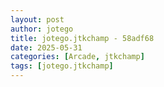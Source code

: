 ```yaml
---
layout: post
author: jotego
title: jotego.jtkchamp - 58adf68
date: 2025-05-31
categories: [Arcade, jtkchamp]
tags: [jotego.jtkchamp]
---
```


